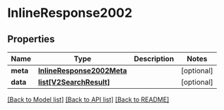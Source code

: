 # InlineResponse2002

## Properties
Name | Type | Description | Notes
------------ | ------------- | ------------- | -------------
**meta** | [**InlineResponse2002Meta**](InlineResponse2002Meta.md) |  | [optional] 
**data** | [**list[V2SearchResult]**](V2SearchResult.md) |  | [optional] 

[[Back to Model list]](../README.md#documentation-for-models) [[Back to API list]](../README.md#documentation-for-api-endpoints) [[Back to README]](../README.md)

